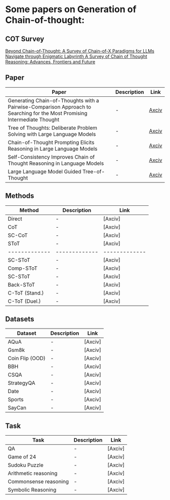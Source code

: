 # Some papers on Generation of Chain-of-thought:

## COT Survey

[Beyond Chain-of-Thought: A Survey of Chain-of-X Paradigms for LLMs](https://arxiv.org/abs/2404.15676v2#:~:text=Chain-of-Thought%20(CoT)%20has%20been%20a%20widely)
[Navigate through Enigmatic Labyrinth  A Survey of Chain of Thought Reasoning: Advances, Frontiers and Future](https://arxiv.org/abs/2309.15402#:~:text=Notably,%20recent%20studies%20have%20revealed)



## Paper
| Paper  | Description | Link |
| ------------- | ------------- | -------------|
| Generating Chain-of-Thoughts with a Pairwise-Comparison Approach to  Searching for the Most Promising Intermediate Thought  | - | [Axciv](https://arxiv.org/abs/2402.06918#:~:text=In%20this%20paper,%20motivated%20by%20Vapnik's)|
| Tree of Thoughts: Deliberate Problem Solving with Large Language Models  | - | [Axciv](https://arxiv.org/abs/2305.10601)|
| Chain-of-Thought Prompting Elicits Reasoning in Large Language Models  | - | [Axciv](https://arxiv.org/abs/2201.11903)|
| Self-Consistency Improves Chain of Thought Reasoning in Language Models  | - | [Axciv](https://arxiv.org/abs/2203.11171#:~:text=Chain-of-thought%20prompting%20combined%20with)|
| Large Language Model Guided Tree-of-Thought | - | [Axciv](https://arxiv.org/abs/2305.08291)|



## Methods
| Method  | Description | Link |
| ------------- | ------------- | -------------|
| Direct  | - | [Axciv]|
| CoT  | - | [Axciv]|
| SC-CoT  | - | [Axciv]|
| SToT  | - | [Axciv]|
| ------------- | ------------- | -------------|
| SC-SToT | - | [Axciv]|
| Comp-SToT | - | [Axciv]|
| SC-SToT | - | [Axciv]|
| Back-SToT | - | [Axciv]|
| C-ToT (Stand.) | - | [Axciv]|
| C-ToT (Duel.) | - | [Axciv]|


## Datasets
| Dataset  | Description | Link |
| ------------- | ------------- | -------------|
| AQuA  | - | [Axciv]|
| Gsm8k  | - | [Axciv]|
| Coin Flip (OOD)  | - | [Axciv]|
| BBH | - | [Axciv]|
| CSQA | - | [Axciv]|
| StrategyQA | - | [Axciv]|
| Date | - | [Axciv]|
| Sports | - | [Axciv]|
| SayCan | - | [Axciv]|



## Task
| Task  | Description | Link |
| ------------- | ------------- | -------------|
| QA  | - | [Axciv]|
| Game of 24  | - | [Axciv]|
| Sudoku Puzzle | - | [Axciv]|
| Arithmetic reasoning | - | [Axciv]|
| Commonsense reasoning | - | [Axciv]|
| Symbolic Reasoning | - | [Axciv]|









